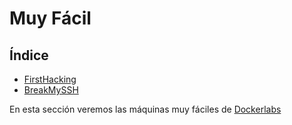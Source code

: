 # Muy Fácil

## Índice

* [FirstHacking](./firsthacking.md)
* [BreakMySSH](./breakmyssh.md)

En esta sección veremos las máquinas muy fáciles de [Dockerlabs](https://dockerlabs.es/)